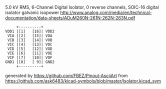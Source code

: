 5.0 kV RMS, 6-Channel Digital Isolator, 0 reverse channels, SOIC-16
digital isolator galvanic isopower
http://www.analog.com/media/en/technical-documentation/data-sheets/ADuM260N-261N-262N-263N.pdf


	     +----------+
	VDD1 |[1]   [16]| VDD2
	 VIA |[2]   [15]| VOA
	 VIB |[3]   [14]| VOB
	 VIC |[4]   [13]| VOC
	 VID |[5]   [12]| VOD
	 VIE |[6]   [11]| VOE
	 VIF |[7]   [10]| VOF
	GND1 |[8]   [ 9]| GND2
	     +----------+


generated by https://github.com/FBEZ/Pinout-AsciiArt from https://github.com/ask6483/kicad-symbols/blob/master/Isolator.kicad_sym